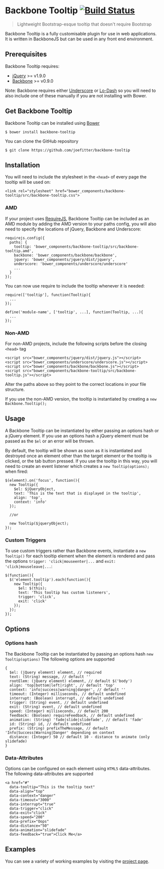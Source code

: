 # Backbone Tooltip [![Build Status](https://travis-ci.org/joefitter/backbone-tooltip.svg?branch=master)](https://travis-ci.org/joefitter/backbone-tooltip)
> Lightweight Bootstrap-esque tooltip that doesn't require Bootstrap

Backbone Tooltip is a fully customisable plugin for use in web applications. It is written in BackboneJS but can be used in any front end environment. 

## Prerequisites
Backbone Tooltip requires:
* [jQuery](http://jquery.com/) >= v1.9.0
* [Backbone](http://backbonejs.org) >= v0.9.0

Note: Backbone requires either [Underscore](http://underscorejs.org/) or [Lo-Dash](http://lodash.com/) so you will need to also include one of these manually if you are not installing with Bower.

## Get Backbone Tooltip
Backbone Tooltip can be installed using [Bower](http://bower.io/)

    $ bower install backbone-tooltip

You can clone the GitHub repository

    $ git clone https://github.com/joefitter/backbone-tooltip

## Installation
You will need to include the stylesheet in the `<head>` of every page the tooltip will be used on:

    <link rel="stylesheet" href="bower_components/backbone-tooltip/src/backbone-tooltip.css">

### AMD
If your project uses [RequireJS](http://requirejs.org/), Backbone Tooltip can be included as an AMD module by adding the AMD version to your paths config, you will also need to specify the locations of jQuery, Backbone and Underscore:

    requirejs.config({
      paths: {
        tooltip: 'bower_components/backbone-tooltip/src/backbone-tooltip.amd',
        backbone: 'bower_components/backbone/backbone',
        jquery: 'bower_components/jquery/dist/jquery',
        underscore: 'bower_components/underscore/underscore'
        ...
      }
    });

You can now use require to include the tooltip whenever it is needed:

    require(['tooltip'], function(Tooltip){
      ...
    });

    define('module-name', ['tooltip', ...], function(Tooltip, ...){
      ...
    });

### Non-AMD
For non-AMD projects, include the following scripts before the closing `<head>` tag

    <script src="bower_components/jquery/dist/jquery.js"></script>
    <script src="bower_components/underscore/underscore.js"></script>
    <script src="bower_components/backbone/backbone.js"></script>
    <script src="bower_components/backbone-tooltip/src/backbone-tooltip.js"></script>

Alter the paths above so they point to the correct locations in your file structure.

If you use the non-AMD version, the tooltip is instantiated by creating a `new Backbone.Tooltip();`

## Usage
A Backbone Tooltip can be instantiated by either passing an options hash or a jQuery element. If you use an options hash a jQuery element must be passed as the `$el` or an error will be thrown.

By default, the tooltip will be shown as soon as it is instantiated and destroyed once an element other than the target element or the tooltip is clicked, or the tab button pressed. If you use the tooltip in this way, you will need to create an event listener which creates a `new Tooltip(options);` when fired:

    $(element).on('focus', function(){
      new Tooltip({
        $el: $jQueryObject,
        text: 'This is the text that is displayed in the tooltip',
        align: 'top',
        context: 'info'
      });

      //or

      new Tooltip($jqueryObject);      
    });

### Custom Triggers
To use custom triggers rather than Backbone events, instantiate a `new Tooltip()` for each tooltip element when the element is rendered and pass the options `trigger: 'click|mouseenter|...` and `exit: 'click|mouseleave|...`:

    $(function(){
      $('element.tooltip').each(function(){
        new Tooltip({
          $el: $(this);
          text: 'This tooltip has custom listeners',
          trigger: 'click',
          exit: 'click'
        });
      });
    });

## Options
### Options hash
The Backbone Tooltip can be instantiated by passing an options hash `new Tooltip(options)` The following options are supported

    {
      $el: (jQuery element) element, // required
      text: (String) message, // default ''
      rootElem: (jQuery element) element, // default $('body')
      align: 'top|bottom|left|right', // default 'top'
      context: 'info|success|warning|danger', // default ''
      timeout: (Integer) milliseconds, // default undefined
      interrupt: (Boolean) interrupt, // default undefined
      trigger: (String) event, // default undefined
      exit: (String) event, // default undefined
      speed: (Integer) milliseconds, // default 200
      feedback: (Boolean) requireFeedback, // default undefined
      animation: (String) 'fade|slide|slidefade', // default 'fade'
      id: (String) id, // default undefined
      prefix: (String) prefixTheMessage, // default 'Info|Success|Warning|Danger' depending on context
      distance: (Integer) 50 // default 10 - distance to animate (only slidefade)
    }

### Data-Attributes
Options can be configured on each element using `HTML5` data-attributes. The following data-attributes are supported

    <a href="#"
      data-tooltip="This is the tooltip text"
      data-align="top"
      data-context="danger"
      data-timeout="3000"
      data-interrupt="true"
      data-trigger="click"
      data-exit="click"
      data-speed="200"
      data-prefix="Oops"
      data-distance="50"
      data-animation="slidefade"
      data-feedback="true">Click Me</a>

## Examples
You can see a variety of working examples by visiting the [project page](http://joefitter.github.io/backbone-tooltip/).